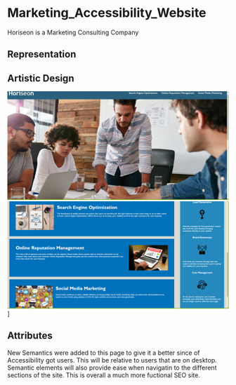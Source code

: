 # Marketing_Accessibility_Website

Horiseon is a Marketing Consulting Company

## Representation

## Artistic Design

![screenshot top](images\Screen_Shot_Top.PNG)
![screenshot bottom](images\Screen_Shot_Bottom.PNG)]

## Attributes

New Semantics were added to this page to give it a better since of Accessibility got users. This will be relative to users that are on desktop. Semantic elements will also provide ease when navigatin to the different sections of the site. This is overall a much more fuctional SEO site.
